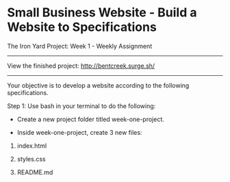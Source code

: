 # Small Business Website - Build a Website to Specifications

The Iron Yard Project: Week 1 - Weekly Assignment

---

View the finished project: http://bentcreek.surge.sh/

---

Your objective is to develop a website according to the following specifications.

Step 1: Use bash in your terminal to do the following:

* Create a new project folder titled week-one-project.

* Inside week-one-project, create 3 new files:

1. index.html

2. styles.css

3. README.md
